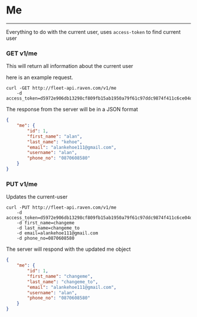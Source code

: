 # Me
---

Everything to do with the current user, uses `access-token` to find current user

### GET v1/me
This will return all information about the current user

here is an example request.

```
curl -GET http://fleet-api.raven.com/v1/me
    -d access_token=d5972e906db13298cf809fb15ab1950a79f61c97ddc9874f411c6ce04db3898b
```

The response from the server will be in a JSON format

``` json
{
    "me": {
        "id": 1,
        "first_name": "alan",
        "last_name": "kehoe",
        "email": "alankehoe111@gmail.com",
        "username": "alan",
        "phone_no": "0870608580"
    }
}
```

### PUT v1/me
Updates the current-user

```
curl -PUT http://fleet-api.raven.com/v1/me
    -d access_token=d5972e906db13298cf809fb15ab1950a79f61c97ddc9874f411c6ce04db3898b
    -d first_name=changeme
    -d last_name=changeme_to
    -d email=alankehoe111@gmail.com
    -d phone_no=0870608580
```

The server will respond with the updated me object

``` json
{
    "me": {
        "id": 1,
        "first_name": "changeme",
        "last_name": "changeme_to",
        "email": "alankehoe111@gmail.com",
        "username": "alan",
        "phone_no": "0870608580"
    }
}
```

